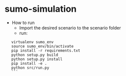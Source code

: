 # sumo-simulation
* How to run
  - Import the desired scenario to the scenario folder
  - run:
 ```
    virtualenv sumo_env
    source sumo_env/bin/activate
    pip install -r requirements.txt
    python setup.py build
    python setup.py install 
    pip install -e .
    python src/run.py
    ```
